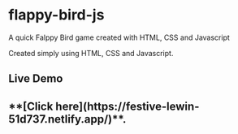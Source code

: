 # flappy-bird-js
A quick Falppy Bird game created with HTML, CSS and Javascript

Created simply using HTML, CSS and Javascript. 

<h2> Live Demo <h2>  **[Click here](https://festive-lewin-51d737.netlify.app/)**.

